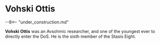 # Vohski Ottis

--8<-- "under_construction.md"

**Vohski Ottis** was an Avsohmic researcher, and one of the youngest ever to directly enter the DoS. He is the sixth member of the Stasis Eight.

